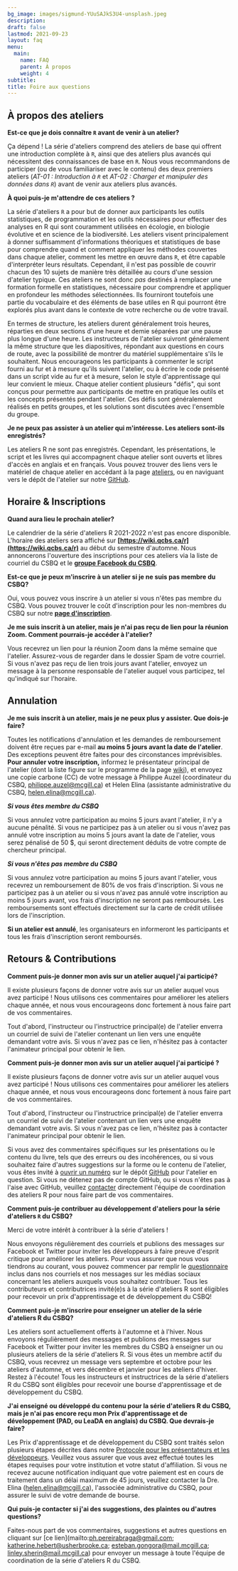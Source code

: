 ```yaml
---
bg_image: images/sigmund-YUuSAJkS3U4-unsplash.jpeg
description: 
draft: false
lastmod: 2021-09-23
layout: faq
menu:
  main:
    name: FAQ
    parent: À propos
    weight: 4
subtitle: 
title: Foire aux questions
---
```


## À propos des ateliers

**Est-ce que je dois connaître `R` avant de venir à un atelier?**

Ça dépend ! La série d'ateliers comprend des ateliers de base qui offrent une introduction complète à `R`, ainsi que des ateliers plus avancés qui nécessitent des connaissances de base en `R`. Nous vous recommandons de participer (ou de vous familiariser avec le contenu) des deux premiers ateliers (*AT-01 : Introduction à `R`* et *AT-02 : Charger et manipuler des données dans `R`*) avant de venir aux ateliers plus avancés.

**À quoi puis-je m'attendre de ces ateliers ?**

La série d'ateliers `R` a pour but de donner aux participants les outils statistiques, de programmation et les outils nécessaires pour effectuer des analyses en R qui sont couramment utilisées en écologie, en biologie évolutive et en science de la biodiversité. Les ateliers visent principalement à donner suffisamment d'informations théoriques et statistiques de base pour comprendre quand et comment appliquer les méthodes couvertes dans chaque atelier, comment les mettre en œuvre dans `R`, et être capable d'interpréter leurs résultats. Cependant, il n'est pas possible de couvrir chacun des 10 sujets de manière très détaillée au cours d'une session d'atelier typique. Ces ateliers ne sont donc *pas* destinés à remplacer une formation formelle en statistiques, nécessaire pour comprendre et appliquer en profondeur les méthodes sélectionnées. Ils fourniront toutefois une partie du vocabulaire et des éléments de base utiles en R qui pourront être explorés plus avant dans le contexte de votre recherche ou de votre travail.

En termes de structure, les ateliers durent généralement trois heures, réparties en deux sections d'une heure et demie séparées par une pause plus longue d'une heure. Les instructeurs de l'atelier suivront généralement la même structure que les diapositives, répondant aux questions en cours de route, avec la possibilité de montrer du matériel supplémentaire s'ils le souhaitent. Nous encourageons les participants à commenter le script fourni au fur et à mesure qu'ils suivent l'atelier, ou à écrire le code présenté dans un script vide au fur et à mesure, selon le style d'apprentissage qui leur convient le mieux. Chaque atelier contient plusieurs "défis", qui sont conçus pour permettre aux participants de mettre en pratique les outils et les concepts présentés pendant l'atelier. Ces défis sont généralement réalisés en petits groupes, et les solutions sont discutées avec l'ensemble du groupe. 

**Je ne peux pas assister à un atelier qui m'intéresse. Les ateliers sont-ils enregistrés?**

Les ateliers R ne sont pas enregistrés. Cependant, les présentations, le script et les livres qui accompagnent chaque atelier sont ouverts et libres d'accès en anglais et en français. Vous pouvez trouver des liens vers le matériel de chaque atelier en accédant à la page <a href = "https://qcbsrworkshops.github.io/workshops/">ateliers</a>, ou en naviguant vers le dépôt de l'atelier sur notre <a href = "https://github.com/QCBSRworkshops">GitHub</a>. 

## Horaire & Inscriptions

**Quand aura lieu le prochain atelier?**

Le calendrier de la série d'ateliers R 2021-2022 n'est pas encore disponible. L'horaire des ateliers sera affiché sur **[https://wiki.qcbs.ca/r](https://wiki.qcbs.ca/r)** au début du semestre d'automne. Nous annoncerons l'ouverture des inscriptions pour ces ateliers via la liste de courriel du CSBQ et le **[groupe Facebook du CSBQ](https://www.facebook.com/groups/csbq.qcbs/)**.

**Est-ce que je peux m'inscrire à un atelier si je ne suis pas membre du CSBQ?**

Oui, vous pouvez vous inscrire à un atelier si vous n'êtes pas membre du CSBQ. Vous pouvez trouver le coût d'inscription pour les non-membres du CSBQ sur notre **[page d'inscription](https://qcbsrworkshops.github.io/pricing/)**.


**Je me suis inscrit à un atelier, mais je n'ai pas reçu de lien pour la réunion Zoom. Comment pourrais-je accéder à l'atelier?**

Vous recevrez un lien pour la réunion Zoom dans la même semaine que l'atelier. Assurez-vous de regarder dans le dossier Spam de votre courriel. Si vous n'avez pas reçu de lien trois jours avant l'atelier, envoyez un message à la personne responsable de l'atelier auquel vous participez, tel qu'indiqué sur l'horaire.  


## Annulation

**Je me suis inscrit à un atelier, mais je ne peux plus y assister. Que dois-je faire?**

Toutes les notifications d'annulation et les demandes de remboursement doivent être reçues par e-mail **au moins 5 jours avant la date de l'atelier**. Des exceptions peuvent être faites pour des circonstances imprévisibles. **Pour annuler votre inscription,** informez le présentateur principal de l'atelier (dont la liste figure sur le programme de la page <a href = "https://wiki.qcbs.ca/r">wiki</a>), et envoyez une copie carbone (CC) de votre message à Philippe Auzel (coordinateur du CSBQ, <philippe.auzel@mcgill.ca>) et Helen Elina (assistante administrative du CSBQ, <helen.elina@mcgill.ca>).
 
**_Si vous êtes membre du CSBQ_**

Si vous annulez votre participation au moins 5 jours avant l'atelier, il n'y a aucune pénalité. Si vous ne participez pas à un atelier ou si vous n'avez pas annulé votre inscription au moins 5 jours avant la date de l'atelier, vous serez pénalisé de 50 $, qui seront directement déduits de votre compte de chercheur principal.

**_Si vous n'êtes pas membre du CSBQ_**

Si vous annulez votre participation au moins 5 jours avant l'atelier, vous recevrez un remboursement de 80% de vos frais d'inscription. Si vous ne participez pas à un atelier ou si vous n'avez pas annulé votre inscription au moins 5 jours avant, vos frais d'inscription ne seront pas remboursés. Les remboursements sont effectués directement sur la carte de crédit utilisée lors de l'inscription.

**Si un atelier est annulé**, les organisateurs en informeront les participants et tous les frais d'inscription seront remboursés.


## Retours & Contributions

**Comment puis-je donner mon avis sur un atelier auquel j'ai participé?**

Il existe plusieurs façons de donner votre avis sur un atelier auquel vous avez participé ! Nous utilisons ces commentaires pour améliorer les ateliers chaque année, et nous vous encourageons donc fortement à nous faire part de vos commentaires. 

Tout d'abord, l'instructeur ou l'instructrice principal(e) de l'atelier enverra un courriel de suivi de l'atelier contenant un lien vers une enquête demandant votre avis. Si vous n'avez pas ce lien, n'hésitez pas à contacter l'animateur principal pour obtenir le lien. 

**Comment puis-je donner mon avis sur un atelier auquel j'ai participé ?**

Il existe plusieurs façons de donner votre avis sur un atelier auquel vous avez participé ! Nous utilisons ces commentaires pour améliorer les ateliers chaque année, et nous vous encourageons donc fortement à nous faire part de vos commentaires. 

Tout d'abord, l'instructeur ou l'instructrice principal(e) de l'atelier enverra un courriel de suivi de l'atelier contenant un lien vers une enquête demandant votre avis. Si vous n'avez pas ce lien, n'hésitez pas à contacter l'animateur principal pour obtenir le lien. 

Si vous avez des commentaires spécifiques sur les présentations ou le contenu du livre, tels que des erreurs ou des incohérences, ou si vous souhaitez faire d'autres suggestions sur la forme ou le contenu de l'atelier, vous êtes invité à [ouvrir un numéro](https://docs.github.com/en/issues/tracking-your-work-with-issues/creating-an-issue) sur le dépôt [GitHub](https://github.com/QCBSRworkshops) pour l'atelier en question. Si vous ne détenez pas de compte GitHub, ou si vous n'êtes pas à l'aise avec GitHub, veuillez [contacter](https://qcbsrworkshops.github.io/contact/) directement l'équipe de coordination des ateliers R pour nous faire part de vos commentaires.

**Comment puis-je contribuer au développement d'ateliers pour la série d'ateliers `R` du CSBQ?**

Merci de votre intérêt à contribuer à la série d'ateliers ! 

Nous envoyons régulièrement des courriels et publions des messages sur Facebook et Twitter pour inviter les développeurs à faire preuve d'esprit critique pour améliorer les ateliers. Pour vous assurer que nous vous tiendrons au courant, vous pouvez commencer par remplir le [questionnaire](https://forms.gle/uKbreyjBJmX328AV9) inclus dans nos courriels et nos messages sur les médias sociaux concernant les ateliers auxquels vous souhaitez contribuer. Tous les contributeurs et contributrices invité(e)s à la série d'ateliers R sont éligibles pour recevoir un prix d'apprentissage et de développement du CSBQ!

**Comment puis-je m'inscrire pour enseigner un atelier de la série d'ateliers R du CSBQ?**

Les ateliers sont actuellement offerts à l'automne et à l'hiver. Nous envoyons régulièrement des messages et publions des messages sur Facebook et Twitter pour inviter les membres du CSBQ à enseigner un ou plusieurs ateliers de la série d'ateliers R. Si vous êtes un membre actif du CSBQ, vous recevrez un message vers septembre et octobre pour les ateliers d'automne, et vers décembre et janvier pour les ateliers d'hiver. Restez à l'écoute! Tous les instructeurs et instructrices de la série d'ateliers R du CSBQ sont éligibles pour recevoir une bourse d'apprentissage et de développement du CSBQ.


**J'ai enseigné ou développé du contenu pour la série d'ateliers R du CSBQ, mais je n'ai pas encore reçu mon Prix d'apprentissage et de développement (PAD, ou LeaDA en anglais) du CSBQ. Que devrais-je faire?**

Les Prix d'apprentissage et de développement du CSBQ sont traités selon plusieurs étapes décrites dans notre [Protocole pour les présentateurs et les développeurs](https://qcbsrworkshops.github.io/presenter-developer-protocol/payment-en.html). Veuillez vous assurer que vous avez effectué toutes les étapes requises pour votre institution et votre statut d'affiliation. Si vous ne recevez aucune notification indiquant que votre paiement est en cours de traitement dans un délai maximum de 45 jours, veuillez contacter la Dre. Elina (<helen.elina@mcgill.ca>), l'associée administrative du CSBQ, pour assurer le suivi de votre demande de bourse.

**Qui puis-je contacter si j'ai des suggestions, des plaintes ou d'autres questions?**

Faites-nous part de vos commentaires, suggestions et autres questions en cliquant sur [ce lien](mailto:ph.pereirabraga@gmail.com; katherine.hebert@usherbrooke.ca; esteban.gongora@mail.mcgill.ca; linley.sherin@mail.mcgill.ca) pour envoyer un message à toute l'équipe de coordination de la série d'ateliers R du CSBQ.